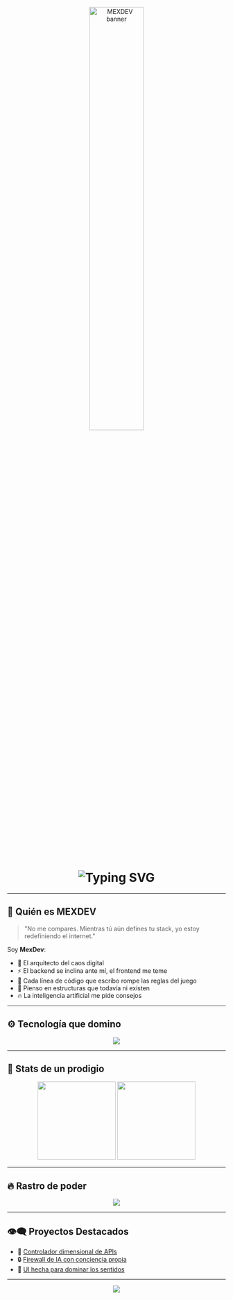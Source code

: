 <!-- Banner animado personalizado -->

<p align="center">
  <img src="https://i.pinimg.com/736x/21/41/84/2141844e1cd9f8719749e616b8bdee37.jpg" alt="MEXDEV banner" style="width:50%; border-radius:10px;" />
</p>
<!-- Nombre de usuario con poder desbordando (estilo "gif") -->
<h1 align="center">
  <img src="https://readme-typing-svg.demolab.com?font=Fira+Code&weight=900&size=28&pause=1000&color=fff&center=true&vCenter=true&repeat=true&width=435&lines=MEXDEV+%F0%9F%94%A5;No+puedes+igualarme...;programador+por+diversion" alt="Typing SVG" />
</h1>

---


## 🧠 Quién es MEXDEV

> "No me compares. Mientras tú aún defines tu stack, yo estoy redefiniendo el internet."

Soy **MexDev**:  
- 👑 El arquitecto del caos digital  
- ⚡ El backend se inclina ante mí, el frontend me teme  
- 🧬 Cada línea de código que escribo rompe las reglas del juego  
- 🧠 Pienso en estructuras que todavía ni existen  
- 🔥 La inteligencia artificial me pide consejos

---

## ⚙️ Tecnología que domino


<p align="center">
  <img src="https://skillicons.dev/icons?i=js,ts,react,nextjs,nodejs,tailwind,angular,astro,python,php,mongodb,git,html,css&theme=dark" />
</p>

---

## 🧾 Stats de un prodigio

<p align="center">
  <img src="https://github-readme-stats.vercel.app/api?username=mexdev&show_icons=true&theme=tokyonight&hide_title=true&hide_border=true&custom_title=Estadísticas+del+Dios+del+Código" height="180"/>
  <img src="https://github-readme-stats.vercel.app/api/top-langs/?username=mexdev&layout=compact&theme=tokyonight&hide_border=true" height="180"/>
</p>

---

## 🔥 Rastro de poder

<p align="center">
  <img src="https://github-readme-streak-stats.herokuapp.com?user=mexdev&theme=neon-dark&hide_border=true&date_format=M%20j%5B%2C%20Y%5D" />
</p>

---

## 👁️‍🗨️ Proyectos Destacados

- 🧠 [Controlador dimensional de APIs](https://github.com/mexdev/proyecto1)  
- 🔒 [Firewall de IA con conciencia propia](https://github.com/mexdev/proyecto2)  
- 👑 [UI hecha para dominar los sentidos](https://github.com/mexdev/proyecto3)

---

<!-- Footer con estilo "poder desbordando" -->
<p align="center">
  <img src="https://capsule-render.vercel.app/api?type=waving&color=000&height=120&section=footer&text=%E2%9C%A8+Observa+y+aprende+de+MexDev&fontColor=ffffff&fontSize=24" />
</p>
